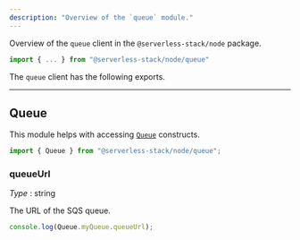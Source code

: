 ```yaml
---
description: "Overview of the `queue` module."
---
```


Overview of the `queue` client in the `@serverless-stack/node` package.

```ts
import { ... } from "@serverless-stack/node/queue"
```

The `queue` client has the following exports. 

---

## Queue

This module helps with accessing [`Queue`](../constructs/Queue.md) constructs.

```ts
import { Queue } from "@serverless-stack/node/queue";
```

### queueUrl

_Type_ : <span class="mono">string</span>

The URL of the SQS queue.

```ts
console.log(Queue.myQueue.queueUrl);
```